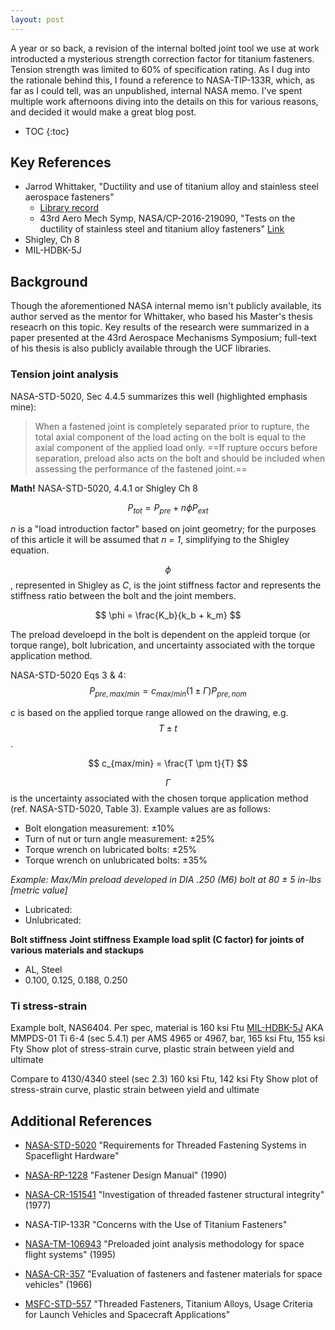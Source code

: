 ```yaml
---
layout: post
---
```


A year or so back, a revision of the internal bolted joint tool we use at work introducted a mysterious strength correction factor for titanium fasteners. Tension strength was limited to 60% of specification rating. As I dug into the rationale behind this, I found a reference to NASA-TIP-133R, which, as far as I could tell, was an unpublished, internal NASA memo. I've spent multiple work afternoons diving into the details on this for various reasons, and decided it would make a great blog post.

* TOC
{:toc}

## Key References
- Jarrod Whittaker, "Ductility and use of titanium alloy and stainless steel aerospace fasteners"
  - [Library record](https://digitalcommons.usf.edu/etd/5796/)
  - 43rd Aero Mech Symp, NASA/CP-2016-219090, "Tests on the ductility of stainless steel and titanium alloy fasteners" [Link](https://www.esmats.eu/amspapers/pastpapers/pdfs/2016/whittaker.pdf)
- Shigley, Ch 8
- MIL-HDBK-5J

## Background 
Though the aforementioned NASA internal memo isn't publicly available, its author served as the mentor for Whittaker, who based his Master's thesis reseacrh on this topic. Key results of the research were summarized in a paper presented at the 43rd Aerospace Mechanisms Symposium; full-text of his thesis is also publicly available through the UCF libraries.
### Tension joint analysis
NASA-STD-5020, Sec 4.4.5 summarizes this well (highlighted emphasis mine):
> When a fastened joint is completely separated prior to rupture, the total axial component of the
load acting on the bolt is equal to the axial component of the applied load only. ==If rupture occurs
before separation, preload also acts on the bolt and should be included when assessing the
performance of the fastened joint.==

**Math!**
NASA-STD-5020, 4.4.1 or Shigley Ch 8

$$ P_{tot} = P_{pre} + n \phi P_{ext} $$

_n_ is a "load introduction factor" based on joint geometry; for the purposes of this article it will be assumed that _n = 1_, simplifying to the Shigley equation.

$$ \phi $$, represented in Shigley as _C_, is the joint stiffness factor and represents the stiffness ratio between the bolt and the joint members.

$$ \phi = \frac{K_b}{k_b + k_m} $$

The preload develoepd in the bolt is dependent on the appleid torque (or torque range), bolt lubrication, and uncertainty associated with the torque application method. 

NASA-STD-5020 Eqs 3 & 4:
$$ P_{pre, max/min} = c_{max/min} (1 \pm \Gamma) P_{pre, nom} $$

_c_ is based on the applied torque range allowed on the drawing, e.g. $$ T \pm t $$.

$$ c_{max/min} = \frac{T \pm t}{T} $$

$$ \Gamma $$ is the uncertainty associated with the chosen torque application method (ref. NASA-STD-5020, Table 3). Example values are as follows:
- Bolt elongation measurement: &plusmn;10%
- Turn of nut or turn angle measurement: &plusmn;25%
- Torque wrench on lubricated bolts: &plusmn;25%
- Torque wrench on unlubricated bolts: &plusmn;35%

_Example: Max/Min preload developed in DIA .250 (M6) bolt at 80 &plusmn; 5 in-lbs [metric value]_
- Lubricated: 
- Unlubricated:

**Bolt stiffness**
**Joint stiffness**
**Example load split (C factor) for joints of various materials and stackups**
- AL, Steel
- 0.100, 0.125, 0.188, 0.250

### Ti stress-strain
Example bolt, NAS6404. Per spec, material is 160 ksi Ftu
[MIL-HDBK-5J](http://everyspec.com/MIL-HDBK/MIL-HDBK-0001-0099/MIL_HDBK_5J_139/) AKA MMPDS-01
Ti 6-4 (sec 5.4.1) per AMS 4965 or 4967, bar,
165 ksi Ftu, 155 ksi Fty
Show plot of stress-strain curve, plastic strain between yield and ultimate

Compare to 4130/4340 steel (sec 2.3)
160 ksi Ftu, 142 ksi Fty
Show plot of stress-strain curve, plastic strain between yield and ultimate

## Additional References
- [NASA-STD-5020](https://standards.nasa.gov/standard/nasa/nasa-std-5020) "Requirements for Threaded Fastening Systems in Spaceflight Hardware"
- [NASA-RP-1228](https://ntrs.nasa.gov/citations/19900009424) "Fastener Design Manual" (1990)
- [NASA-CR-151541](https://ntrs.nasa.gov/citations/19780002530) "Investigation of threaded fastener structural integrity" (1977)
- NASA-TIP-133R "Concerns with the Use of Titanium Fasteners"
- [NASA-TM-106943](https://ntrs.nasa.gov/citations/19960012183) "Preloaded joint analysis methodology for space flight systems" (1995)

- [NASA-CR-357](https://ntrs.nasa.gov/citations/19660005495) "Evaluation of fasteners and fastener materials for space vehicles" (1966)
- [MSFC-STD-557](https://standards.nasa.gov/standard/msfc/msfc-std-557) "Threaded Fasteners, Titanium Alloys, Usage Criteria for Launch Vehicles and Spacecraft Applications"